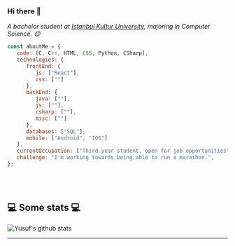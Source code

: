### Hi there 👋

<p><em>A bachelor student at <a href="https://www.iku.edu.tr/">Istanbul Kultur University</a>, majoring in Computer Science. 😊</br>
</em></p>


```javascript
const aboutMe = {
   code: [C, C++, HTML, CSS, Python, CSharp],
   technologies: {
      frontEnd: {
         js: ["React"],
         css: [""]
      },
      backEnd: {
         java: [""],
         js: [""],
         csharp: [""],
         misc: [""]
      },
      databases: ["SQL"],
      mobile: ["Android", "IOS"]
   },
   currentOccupation: ["Third year student, open for job opportunities"],
   challenge: "I'm working towards being able to run a marathon.",
};

```
</br></br>
<h2>💻 Some stats 💻</h2>

![Yusuf's github stats](https://github-readme-stats.vercel.app/api?username=yusuf-abdullatif&show_icons=true&title_color=fff&icon_color=79ff97&text_color=9f9f9f&bg_color=151515)

---
